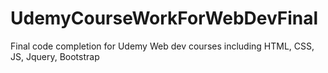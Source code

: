 # UdemyCourseWorkForWebDevFinal
Final code completion for Udemy Web dev courses including HTML, CSS, JS, Jquery, Bootstrap
